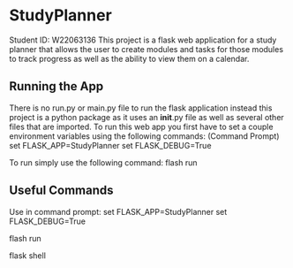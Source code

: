 # StudyPlanner
Student ID: W22063136
This project is a flask web application for a study planner that allows the user to create modules and tasks for those modules to track progress as well as the ability to view them on a calendar.

## Running the App
There is no run.py or main.py file to run the flask application instead this project is a python package as it uses an __init__.py file as well as several other files that are imported. To run this web app you first have to set a couple environment variables using the following commands:
(Command Prompt)
set FLASK_APP=StudyPlanner
set FLASK_DEBUG=True

To run simply use the following command:
flash run


## Useful Commands
Use in command prompt:
set FLASK_APP=StudyPlanner
set FLASK_DEBUG=True

flash run

flask shell